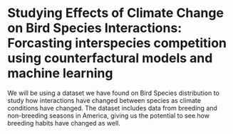 # Studying Effects of Climate Change on Bird Species Interactions: Forcasting interspecies competition using counterfactural models and machine learning

We will be using a dataset we have found on Bird Species distribution to study how interactions have changed between species as climate conditions have changed. The dataset includes data from breeding and non-breeding seasons in America, giving us the potential to see how breeding habits have changed as well.
